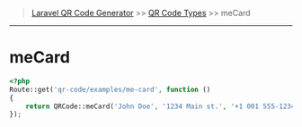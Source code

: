 > [Laravel QR Code Generator](index.md) >> [QR Code Types](index.md#code-types) >> meCard

---
# meCard

```php
<?php
Route::get('qr-code/examples/me-card', function () 
{
    return QRCode::meCard('John Doe', '1234 Main st.', '+1 001 555-1234', 'john.doe@example.com')->svg();
});    
```